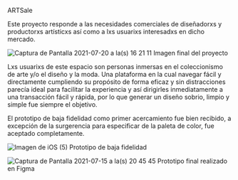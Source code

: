 ARTSale


Este proyecto responde a las necesidades comerciales de diseñadorxs y productorxs artísticxs así como a lxs usuarixs interesadxs en dicho mercado. 


![Captura de Pantalla 2021-07-20 a la(s) 16 21 11](https://user-images.githubusercontent.com/86631102/126519327-f3b26137-9881-4ad9-9e48-84df0b973457.png)
Imagen final del proyecto



Lxs usuarixs de este espacio son personas inmersas en el coleccionismo de arte y/o el diseño y la moda.
Una plataforma en la cual navegar fácil y directamente cumpliendo su propósito de forma eficaz y sin distracciones parecía ideal para facilitar la experiencia y así dirigirles inmediatamente a una transacción fácil y rápida, por lo que generar un diseño sobrio, limpio y simple fue siempre el objetivo.


El prototipo de baja fidelidad como primer acercamiento fue bien recibido, a excepción de la surgerencia para especificar de la paleta de color, fue aceptado completamente.



![Imagen de iOS (5)](https://user-images.githubusercontent.com/86631102/126519331-374a4dbd-a598-4a8c-9693-9d2b1faf0795.jpg)
Prototipo de baja fidelidad




![Captura de Pantalla 2021-07-15 a la(s) 20 45 45](https://user-images.githubusercontent.com/86631102/126519323-57fd34e5-df36-483a-9020-0c6b981f7a0a.png)
Prototipo final realizado en Figma


